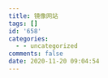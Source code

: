 ```yaml
---
title: 镜像网站
tags: []
id: '658'
categories:
  - - uncategorized
comments: false
date: 2020-11-20 09:04:54
---
```

